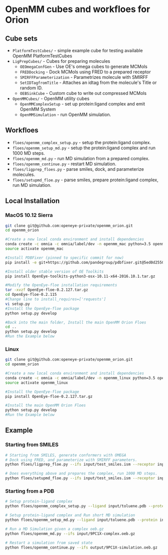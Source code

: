 # OpenMM cubes and workfloes for Orion

## Cube sets

* `PlatformTestCubes/` - simple example cube for testing available OpenMM PlatformTestCubes
* `LigPrepCubes/` - Cubes for preparing molecules
  * `OEOmegaConfGen` - Use OE's omega cubes to generate MCMols
  * `FREDDocking` - Dock MCMols using FRED to a prepared receptor
  * `SMIRFFParameterization` - Parametrizes molecule with SMIRFF
  * `SetIDTagfromTitle` - Attaches an idtag from the molecule's Title or random ID.
  * `OEBSinkCube` - Custom cube to write out compressed MCMols
* `OpenMMCubes/` - OpenMM utility cubes
  * `OpenMMComplexSetup` - set up protein:ligand complex and emit OpenMM System
  * `OpenMMSimulation` - run OpenMM simulation.

## Workfloes

* `floes/openmm_complex_setup.py` -  setup the protein:ligand complex.
* `floes/openmm_setup_md.py` - setup the protein:ligand complex and run 1000 MD steps.
* `floes/openmm_md.py` - run MD simulation from a prepared complex.
* `floes/openmm_continue.py` - restart MD simulation.
* `floes/ligprep_floes.py` - parse smiles, dock, and parameterize molecules.
* `floes/setupmd_floe.py` - parse smiles, prepare protein:ligand complex, run MD simulation.

## Local Installation
### MacOS 10.12 Sierra
```bash
git clone git@github.com:openeye-private/openmm_orion.git
cd openmm_orion

#Create a new local conda environment and install dependencies
conda create -c omnia -c omnia/label/dev -n openmm_mac python=3.5 openmm==7.0.1 openmoltools==0.7.4 ambermini==16.16.0 smarty==0.1.4 parmed==2.7.1
source activate openmm_mac

#Install PDBFixer (pinned to specific commit for now)
pip install -e git+https://github.com/pandegroup/pdbfixer.git@5ed0d2550b156961ae4de900f33ae6c6120faea7#egg=pdbfixer

#Install older stable version of OE Toolkits
pip install OpenEye-toolkits-python3-osx-10.11-x64-2016.10.1.tar.gz

#Modify the OpenEye-floe installation requirements
tar -xvzf OpenEye-floe-0.2.127.tar.gz
cd OpenEye-floe-0.2.115
#Change line to install_requires=['requests']
vi setup.py
#Install the OpenEye-floe package
python setup.py develop

#Back into the main folder, Install the main OpenMM Orion Floes
cd ..
python setup.py develop
#Run the Example below
```

### Linux
```bash
git clone git@github.com:openeye-private/openmm_orion.git
cd openmm_orion

#Create a new local conda environment and install dependencies
conda create -c omnia -c omnia/label/dev -n openmm_linux python=3.5 openmm==7.0.1 openmoltools==0.7.4 ambermini==16.16.0 smarty==0.1.4 parmed==2.7.1 pdbfixer-dev
source activate openmm_linux

#Install the OpenEye-floe package
pip install OpenEye-floe-0.2.127.tar.gz

#Install the main OpenMM Orion Floes
python setup.py develop
#Run the Example below
```

## Example
### Starting from SMILES
```bash
# Starting from SMILES, generate conformers with OMEGA
# Dock using FRED, and parameterize with SMIRFF parameters.
python floes/ligprep_floe.py --ifs input/test_smiles.ism --receptor input/test-receptor.oeb.gz --ffxml input/smirff99Frosst.ffxml

# Does everything above and prepares the complex, run 1000 MD steps.
python floes/setupmd_floe.py --ifs input/test_smiles.ism --receptor input/test-receptor.oeb.gz --ffxml input/smirff99Frosst.ffxml --protein input/receptor-fixed.pdb
```

### Starting from a PDB
```bash
# Setup protein-ligand complex
python floes/openmm_complex_setup.py --ligand input/toluene.pdb --protein input/T4-protein.pdb --ffxml input/smirff99Frosst.ffxml

# Setup protein-ligand complex and Run short MD simulation
python floes/openmm_setup_md.py --ligand input/toluene.pdb --protein input/T4-protein.pdb --ffxml input/smirff99Frosst.ffxml

# Run a MD Simulation given a complex oeb.gz
python floes/openmm_md.py --ifs input/9PC1X-complex.oeb.gz

# Restart a simulation from saved state
python floes/openmm_continue.py --ifs output/9PC1X-simulation.oeb.gz
```
